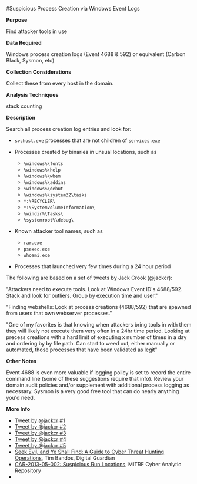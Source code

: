 #Suspicious Process Creation via Windows Event Logs

**Purpose**

Find attacker tools in use 

**Data Required**

Windows process creation logs (Event 4688 & 592) or equivalent (Carbon Black, Sysmon, etc)

**Collection Considerations**

Collect these from every host in the domain.  

**Analysis Techniques**

stack counting

**Description**

Search all process creation log entries and look for:

* `svchost.exe` processes that are not children of `services.exe`
* Processes created by binaries in unsual locations, such as
	* `%windows%\fonts`
	* `%windows%\help`
	* `%windows%\wbem`
	* `%windows%\addins`
	* `%windows%\debut`
	* `%windows%\system32\tasks`
	* `*:\RECYCLER\`
	* `*:\SystemVolumeInformation\`
	* `%windir%\Tasks\`
	* `%systemroot%\debug\`

* Known attacker tool names, such as
	* `rar.exe`
  	* `psexec.exe`
  	* `whoami.exe`

* Processes that launched very few times during a 24 hour period


The following are based on a set of tweets by Jack Crook (@jackcr):

"Attackers need to execute tools. Look at Windows Event ID's 4688/592. Stack and look for outliers. Group by execution time and user."

"Finding webshells: Look at process creations (4688/592) that are spawned from users that own webserver processes."

"One of my favorites is that knowing when attackers bring tools in with them they will likely not execute them very often in a 24hr time period. Looking at precess creations with a hard limit of executing x number of times in a day and ordering by by file path. Can start to weed out, either manually or automated, those processes that have been validated as legit"

**Other Notes**

Event 4688 is even more valuable if logging policy is set to record the entire command line (some of these suggestions require that info). Review your domain audit policies and/or supplement with additional process logging as necessary.  Sysmon is a very good free tool that can do nearly anything you'd need.



**More Info**

* [Tweet by @jackcr #1](https://twitter.com/jackcr/status/707215101007413248)
* [Tweet by @jackcr #2](https://twitter.com/jackcr/status/707551910031728640)
* [Tweet by @jackcr #3](https://twitter.com/jackcr/status/707247278118084608)
* [Tweet by @jackcr #4](https://twitter.com/jackcr/status/707247524516651008)
* [Tweet by @jackcr #5](https://twitter.com/jackcr/status/707247746462384129)
* [Seek Evil, and Ye Shall Find: A Guide to Cyber Threat Hunting Operations](https://digitalguardian.com/blog/seek-evil-and-ye-shall-find-guide-cyber-threat-hunting-operations), Tim Bandos, Digital Guardian
* [CAR-2013-05-002: Suspicious Run Locations](https://car.mitre.org/wiki/CAR-2013-05-002), MITRE Cyber Analytic Repository
* 

